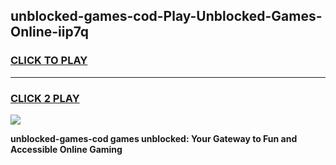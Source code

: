 
## unblocked-games-cod-Play-Unblocked-Games-Online-iip7q
<h3>
<a href="https://premium76.site?title=unblocked-games-cod&ref=24A">CLICK TO PLAY</a></h3>
<hr>

<h3>
<a href="https://premium76.site?title=unblocked-games-cod&ref=24A">CLICK 2 PLAY</a>
  
</h3>

<a href="https://premium76.site?title=unblocked-games-cod&ref=24A"><img src="https://clearcache.store/games.png"></a>


**unblocked-games-cod games unblocked: Your Gateway to Fun and Accessible Online Gaming**
